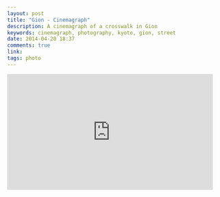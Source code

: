 ```yaml
---
layout: post
title: "Gion - Cinemagraph"
description: A cinemagraph of a crosswalk in Gion
keywords: cinemagraph, photography, kyoto, gion, street
date: 2014-04-20 18:37
comments: true
link: 
tags: photo
---
```


<iframe src="https://gfycat.com/iframe/NiceBoilingAfricanpiedkingfisher" frameborder="0" scrolling="no" width="480" height="270" ></iframe>
